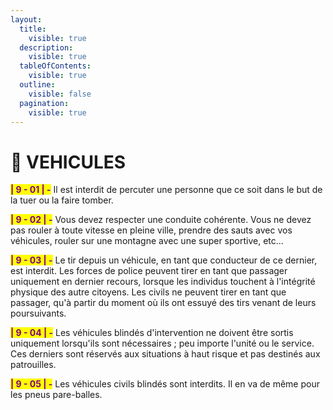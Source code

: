 ```yaml
---
layout:
  title:
    visible: true
  description:
    visible: true
  tableOfContents:
    visible: true
  outline:
    visible: false
  pagination:
    visible: true
---
```


# 🚗 VEHICULES

<mark style="color:purple;">**| 9 - 01 | -**</mark> Il est interdit de percuter une personne que ce soit dans le but de la tuer ou la faire tomber.

<mark style="color:purple;">**| 9 - 02 | -**</mark> Vous devez respecter une conduite cohérente. Vous ne devez pas rouler à toute vitesse en pleine ville, prendre des sauts avec vos véhicules, rouler sur une montagne avec une super sportive, etc...

<mark style="color:purple;">**| 9 - 03 | -**</mark> Le tir depuis un véhicule, en tant que conducteur de ce dernier, est interdit. Les forces de police peuvent tirer en tant que passager uniquement en dernier recours, lorsque les individus touchent à l'intégrité physique des autre citoyens. Les civils ne peuvent tirer en tant que passager, qu'à partir du moment où ils ont essuyé des tirs venant de leurs poursuivants.

<mark style="color:purple;">**| 9 - 04 | -**</mark> Les véhicules blindés d'intervention ne doivent être sortis uniquement lorsqu'ils sont nécessaires ; peu importe l'unité ou le service. Ces derniers sont réservés aux situations à haut risque et pas destinés aux patrouilles.

<mark style="color:purple;">**| 9 - 05 | -**</mark> Les véhicules civils blindés sont interdits. Il en va de même pour les pneus pare-balles.
